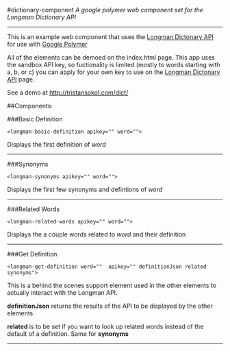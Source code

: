 #dictionary-component
*A google polymer web component set for the Longman Dictionary API*
***

This is an example web component that uses the [Longman Dictonary API](https://developer.pearson.com/apis/dictionaries/) for use with [Google Polymer](http://www.polymer-project.org/)

All of the elements can be demoed on the index.html page. This app uses the sandbox API key, so fuctionality is limited (mostly to words starting with a, b, or c) you can apply for your own key to use on the [Longman Dictonary API](https://developer.pearson.com/apis/dictionaries/) page. 

See a demo at http://tristansokol.com/dict/

##Components:

###Basic Definition

```
<longman-basic-definition apikey="" word="">

```
Displays the first definition of *word* 
***
###Synonyms

```
<longman-synonyms apikey="" word="">

```
Displays the first few synonyms and defintions of *word* 
***
###Related Words

```
<longman-related-words apikey="" word="">

```
Displays the a couple words related to *word* and their definition
***
###Get Definition

```
<longman-get-definition word=""  apikey="" definitionJson related synonyms">

```
This is a behind the scenes support element used in the other elements to actually interact with the Longman API.

**definitionJson** returns the results of the API to be displayed by the other elements

**related** is to be set if you want to look up related words instead of the default of a definition. Same for **synonyms**

***

